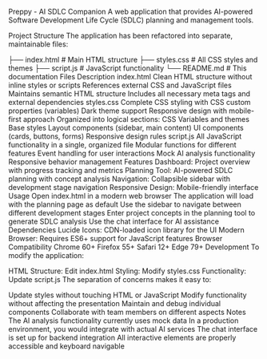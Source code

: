 Preppy - AI SDLC Companion
A web application that provides AI-powered Software Development Life Cycle (SDLC) planning and management tools.

Project Structure
The application has been refactored into separate, maintainable files:

├── index.html          # Main HTML structure
├── styles.css          # All CSS styles and themes
├── script.js           # JavaScript functionality
└── README.md           # This documentation
Files Description
index.html
Clean HTML structure without inline styles or scripts
References external CSS and JavaScript files
Maintains semantic HTML structure
Includes all necessary meta tags and external dependencies
styles.css
Complete CSS styling with CSS custom properties (variables)
Dark theme support
Responsive design with mobile-first approach
Organized into logical sections:
CSS Variables and themes
Base styles
Layout components (sidebar, main content)
UI components (cards, buttons, forms)
Responsive design rules
script.js
All JavaScript functionality in a single, organized file
Modular functions for different features
Event handling for user interactions
Mock AI analysis functionality
Responsive behavior management
Features
Dashboard: Project overview with progress tracking and metrics
Planning Tool: AI-powered SDLC planning with concept analysis
Navigation: Collapsible sidebar with development stage navigation
Responsive Design: Mobile-friendly interface
Usage
Open index.html in a modern web browser
The application will load with the planning page as default
Use the sidebar to navigate between different development stages
Enter project concepts in the planning tool to generate SDLC analysis
Use the chat interface for AI assistance
Dependencies
Lucide Icons: CDN-loaded icon library for the UI
Modern Browser: Requires ES6+ support for JavaScript features
Browser Compatibility
Chrome 60+
Firefox 55+
Safari 12+
Edge 79+
Development
To modify the application:

HTML Structure: Edit index.html
Styling: Modify styles.css
Functionality: Update script.js
The separation of concerns makes it easy to:

Update styles without touching HTML or JavaScript
Modify functionality without affecting the presentation
Maintain and debug individual components
Collaborate with team members on different aspects
Notes
The AI analysis functionality currently uses mock data
In a production environment, you would integrate with actual AI services
The chat interface is set up for backend integration
All interactive elements are properly accessible and keyboard navigable
